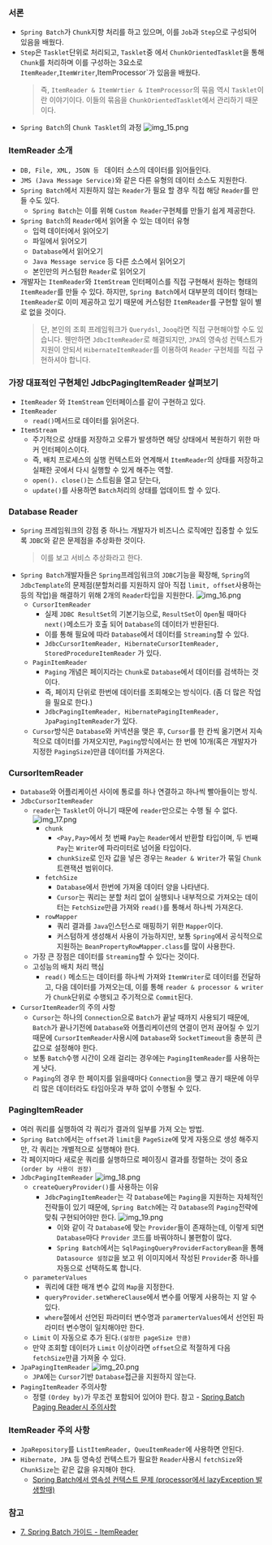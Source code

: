  ### 서론
* `Spring Batch`가 `Chunk`지향 처리를 하고 있으며, 이를 `Job`과 `Step`으로 구성되어 있음을 배웠다.
* `Step`은 `Tasklet`단위로 처리되고, `Tasklet`중 에서 `ChunkOrientedTasklet`을 통해 `Chunk`를 처리하며 이를 구성하는 3요소로
    `ItemReader`,`ItemWriter`,ItemProcessor`가 있음을 배웠다.
    > 즉, `ItemReader & ItemWrtier & ItemProcessor`의 묶음 역시 `Tasklet`이란 이야기이다.
  > 이들의 묶음을 `ChunkOrientedTasklet`에서 관리하기 때문이다.
* `Spring Batch`의 `Chunk Tasklet`의 과정
    ![img_15.png](사진파일/img_15.png)


### ItemReader 소개
* `DB, File, XML, JSON 등 ` 데이터 소스의 데이터를 읽어들인다.
* `JMS (Java Message Service)`와 같은 다른 유형의 데이터 소스도 지원한다.
* `Spring Batch`에서 지원하지 않는 `Reader`가 필요 할 경우 직접 해당 `Reader`를 만들 수도 있다.
    * `Spring Batch`는 이를 위해 `Custom Reader`구현체를 만들기 쉽게 제공한다.
* `Spring Batch`의 `Reader`에서 읽어올 수 있는 데이터 유형
    * 입력 데이터에서 읽어오기
    * 파일에서 읽어오기
    * `Database`에서 읽어오기
    * `Java Message service` 등 다른 소스에서 읽어오기
    * 본인만의 커스텀한 `Reader`로 읽어오기
* 개발자는 `ItemReader`와 `ItemStream` 인터페이스를 직접 구현해서 원하는 형태의 `ItemReader`를 만들 수 있다.
    하지만, `Spring Batch`에서 대부분의 데이터 형태는 `ItemReader`로 이미 제공하고 있기 때문에 커스텀한 `ItemReader`를 구현할 일이 별로 없을 것이다.
    > 단, 본인의 조회 프레임워크가 `Querydsl`, `Jooq`라면 직접 구현해야할 수도 있습니다.
  웬만하면 `JdbcItemReader`로 해결되지만, `JPA`의 영속성 컨텍스트가 지원이 안되서 `HibernateItemReader`를 이용하여 `Reader` 구현체를 직접 구현하셔야 합니다.

### 가장 대표적인 구현체인 JdbcPagingItemReader 살펴보기
* `ItemReader` 와 `ItemStream` 인터페이스를 같이 구현하고 있다.
* `ItemReader`
    * `read()`메서드로 데이터를 읽어온다.
* `ItemStream`
    * 주기적으로 상태를 저장하고 오류가 발생하면 해당 상태에서 복원하기 위한 마커 인터페이스이다.
    * 즉, 배치 프로세스의 실행 컨텍스트와 연계해서 `ItemReader`의 상태를 저장하고 실패한 곳에서 다시 실행할 수 있게 해주는 역할.
    * `open(). close()`는 스트림을 열고 닫는다,
    * `update()`를 사용하면 `Batch`처리의 상태를 업데이트 할 수 있다.


### Database Reader
* `Spring` 프레임워크의 강점 중 하나느 개발자가 비즈니스 로직에만 집중할 수 있도록 `JDBC`와 같은 문제점을 추상화한 것이다.
    > 이를 보고 서비스 추상화라고 한다.
* `Spring Batch`개발자들은 `Spring`프레임워크의 `JDBC`기능을 확장해, `Spring`의 `JdbcTemplate`의 문제점(분할처리를 지원하지 않아 직접 `limit, offset`사용하는 등의 작업)을
  해결하기 위해 2개의 `Reader`타입을 지원한다.
  ![img_16.png](사진파일/img_16.png)
  * `CursorItemReader`
      * 실제 `JDBC ResultSet`의 기본기능으로, `ResultSet`이 `Open`될 때마다 `next()`메소드가 호출 되어 `Database`의 데이터가 반환된다.
      * 이를 통해 필요에 따라 `Database`에서 데이터를 `Streaming`할 수 있다.
      * `JdbcCursorItemReader, HibernateCursorItemReader, StoredProcedureItemReader` 가 있다.
  *  `PaginItemReader`
      * `Paging` 개념은 페이지라는 `Chunk`로 `Database`에서 데이터를 검색하는 것이다.
      * 즉, 페이지 단위로 한번에 데이터를 조회해오는 방식이다. (좀 더 많은 작업을 필요로 한다.)
      * `JdbcPagingItemReader, HibernatePagingItemReader, JpaPagingItemReader`가 있다.
  * `Cursor`방식은 `Database`와 커넥션을 맺은 후, `Cursor`를 한 칸씩 옮기면서 지속적으로 데이터를 가져오지만, `Paging`방식에서는 한 번에 10개(혹은 개발자가 지정한 `PagingSize`)만큼
    데이터를 가져온다.
    

### CursorItemReader
* `Database`와 어플리케이션 사이에 통로를 하나 연결하고 하나씩 빨아들이는 방식.
* `JdbcCursorItemReader`
    * `reader`는 `Tasklet`이 아니기 때문에 `reader`만으로는 수행 될 수 없다.
    ![img_17.png](사진파일/img_17.png)
      * `chunk`
          * `<Pay,Pay>`에서 첫 번째 `Pay`는 `Reader`에서 반환할 타입이며, 두 번째 `Pay`는 `Writer`에 파라미터로 넘어올 타입이다.
          * `chunkSize`로 인자 값을 넣은 경우는 `Reader & Writer`가 묶일 `Chunk` 트랜잭션 범위이다.
      * `fetchSize`
          * `Database`에서 한번에 가져올 데이터 양을 나타낸다.
          * `Cursor`는 쿼리는 분할 처리 없이 실행되나 내부적으로 가져오는 데이터는 `FetchSize`만큼 가져와 `read()`를 통해서 하나씩 가져온다.
      * `rowMapper`
          * 쿼리 결과를 `Java`인스턴스로 매핑하기 위한 `Mapper`이다.
          * 커스텀하게 생성해서 사용이 가능하지만, 보통 `Spring`에서 공식적으로 지원하는 `BeanPropertyRowMapper.class`를 많이 사용한다.
    * 가장 큰 장점은 데이터를 `Streaming`할 수 있다는 것이다.
    * 고성능의 배치 처리 핵심
        * `read()` 메소드는 데이터를 하나씩 가져와 `ItemWriter`로 데이터를 전달하고, 다음 데이터를 가져오는데,
      이를 통해 `reader & processor & writer`가 `Chunk`단위로 수행되고 주기적으로 `Commit`된다.
* `CursorItemReader`의 주의 사항
    * `Cursor`는 하나의 `Connection`으로 `Batch`가 끝날 때까지 사용되기 때문에, `Batch`가 끝나기전에 `Database`와 어플리케이션의 연결이 먼저 끊어질 수
      있기 때문에 `CursorItemReader`사용시에 `Database`와 `SocketTimeout`을 충분히 큰 값으로 설정해야 한다.
    * 보통 `Batch`수행 시간이 오래 걸리는 경우에는 `PagingItemReader`를 사용하는 게 낫다. 
    * `Paging`의 경우 한 페이지를 읽을때마다 `Connection`을 맺고 끊기 때문에 아무리 많은 데이터라도 타임아웃과 부하 없이 수행될 수 있다.
  

### PagingItemReader
* 여러 쿼리를 실행하여 각 쿼리가 결과의 일부를 가져 오는 방법.
* `Spring Batch`에서는 `offset`과 `limit`을 `PageSize`에 맞게 자동으로 생성 해주지만, 각 쿼리는 개별적으로 실행해야 한다.
* 각 페이지마다 새로운 쿼리를 실행하므로 페이징시 결과를 정렬하는 것이 중요`(order by 사용이 권장)`
* `JdbcPagingItemReader`
    ![img_18.png](사진파일/img_18.png)
    * `createQueryProvider()`를 사용하는 이유
      * `JdbcPagingItemReader`는 각 `Database`에는 `Paging`을 지원하는 자체적인 전략들이 있기 때문에, `Spring Batch`에는 각 `Database`의
        `Paging`전략에 맞춰 구현되어야만 한다.
        ![img_19.png](사진파일/img_19.png)
        * 이와 같이 각 `Database`에 맞는 `Provider`들이 존재하는데, 이렇게 되면 `Database`마다 `Provider` 코드를 바꿔야하니 불편함이 많다.
        * `Spring Batch`에서는 `SqlPagingQueryProviderFactoryBean`을 통해 `Datasource 설정값`을 보고 위 이미지에서 작성된 `Provider`중 하나를 자동으로 선택하도록 합니다.
    * `parameterValues`
        * 쿼리에 대한 매개 변수 값의 `Map`을 지정한다.
        * `queryProvider.setWhereClause`에서 변수를 어떻게 사용하는 지 알 수 있다.
        * `where`절에서 선언된 파라미터 변수명과 `paramerterValues`에서 선언된 파라미터 변수명이 일치해야만 한다.
    * `Limit` 이 자동으로 추가 된다.`(설정한 pageSize 만큼)`
    * 만약 조회할 데이터가 `Limit` 이상이라면 `offset`으로 적절하게 다음 `fetchSize`만큼 가져올 수 있다.
* `JpaPagingItemReader`
     ![img_20.png](사진파일/img_20.png)
    * `JPA`에는 `Cursor`기반 `Database`접근을 지원하지 않는다.
* `PagingItemReader` 주의사항
    * 정렬 `(Ordey by)`가 무조건 포함되어 있어야 한다. 참고 - 
    [Spring Batch Paging Reader시 주의사항](https://jojoldu.tistory.com/166)


### ItemReader 주의 사항
* `JpaRepository`를 `ListItemReader, QueuItemReader`에 사용하면 안된다.
* `Hibernate, JPA` 등 영속성 컨텍스트가 필요한 `Reader`사용시 `fetchSize`와 `ChunkSize`는 같은 값을 유지해야 한다.
    * [Spring Batch에서 영속성 컨텍스트 문제 (processor에서 lazyException 발생할때)](https://jojoldu.tistory.com/146)
    

### 참고
* [7. Spring Batch 가이드 - ItemReader](https://jojoldu.tistory.com/336?category=902551)